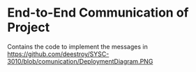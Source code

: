 # End-to-End Communication of Project
  Contains the code to implement the messages in https://github.com/deestroy/SYSC-3010/blob/comunication/DeploymentDiagram.PNG
